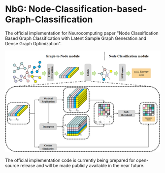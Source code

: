 # NbG: Node-Classification-based-Graph-Classification
The official implementation for Neurocomputing paper "Node Classification Based Graph Classification with Latent Sample Graph Generation and Dense Graph Optimization".
<div align="center">
  <img src="https://github.com/TWoodKayak/Node-Classification-based-Graph-Classification/blob/main/Model.png">
</div>

The official implementation code is currently being prepared for open-source release and will be made publicly available in the near future.
